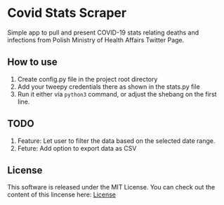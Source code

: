 # Covid Stats Scraper

Simple app to pull and present COVID-19 stats relating deaths and infections from Polish Ministry of Health Affairs Twitter Page.

## How to use

1. Create config.py file in the project root directory
1. Add your tweepy credentials there as shown in the stats.py file
1. Run it either via `python3` command, or adjust the shebang on the first line.

## TODO

1. Feature: Let user to filter the data based on the selected date range.
1. Feture: Add option to export data as CSV

## License

This software is released under the MIT License. You can check out the content of this lincense here: [License](./LICENSE)
